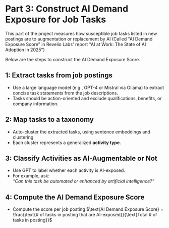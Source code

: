 # Part 3: Construct AI Demand Exposure for Job Tasks

This part of the project measures how susceptible job tasks listed in new postings are to augmentation or replacement by AI (Called "AI Demand Exposure Score" in Revelio Labs' report "AI at Work: The State of AI Adoption in 2025") 

Below are the steps to construct the AI Demand Exposure Score. 

## 1: Extract tasks from job postings 
* Use a large language model (e.g., GPT-4 or Mistral via Ollama) to extract concise task statements from the job descriptions.
* Tasks should be action-oriented and exclude qualifications, benefits, or company information.

## 2: Map tasks to a taxonomy 
* Auto-cluster the extracted tasks, using sentence embeddings and clustering
* Each cluster represents a generalized **activity type**.

## 3: Classify Activities as AI-Augmentable or Not
* Use GPT to label whether each activity is AI-exposed.
* For example, ask:  
  *“Can this task be automated or enhanced by artificial intelligence?”*
  
## 4: Compute the AI Demand Exposure Score
* Compute the score per job posting
   $\text{AI Demand Exposure Score} = \frac{\text{# of tasks in posting that are AI-exposed}}{\text{Total # of tasks in posting}}$
  